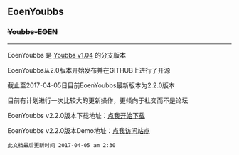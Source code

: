 ## EoenYoubbs
### ~~Youbbs-EOEN~~
---
EoenYoubbs 是 [Youbbs v1.04](https://github.com/ego008/youbbs) 的分支版本

EoenYoubbs从2.0版本开始发布并在GITHUB上进行了开源

截止至2017-04-05日目前EoenYoubbs最新版本为2.2.0版本

目前有计划进行一次比较大的更新操作，更倾向于社交而不是论坛

EoenYoubbs v2.2.0版本下载地址：[点我开始下载](https://github.com/ego008/saepy-log/archive/master.zip)

EoenYoubbs v2.2.0版本Demo地址：[点我访问站点](http://youbbs.eoen.org)


`此文档最后更新时间 2017-04-05 am 2:30`
